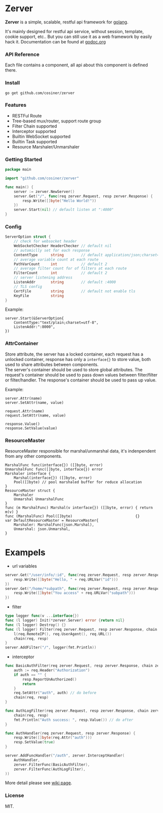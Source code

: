 # Zerver
__Zerver__ is a simple, scalable, restful api framework for [golang](http://golang.org).

It's mainly designed for restful api service, without session, template, cookie support, etc.. But you can still use it as a web framework by easily hack it. Documentation can be found at [godoc.org](godoc.org/github.com/cosiner/zerver)

### API Reference
Each file contains a component, all api about this component is defined there.

### Install
`go get github.com/cosiner/zerver`

### Features
* RESTFul Route
* Tree-based mux/router, support route group
* Filter Chain supported
* Interceptor supported
* Builtin WebSocket supported
* Builtin Task supported
* Resource Marshaler/Unmarshaler

### Getting Started
```Go
package main

import "github.com/cosiner/zerver"

func main() {
    server := zerver.NewServer()
    server.Get("/", func(req zerver.Request, resp zerver.Response) {
        resp.Write([]byte("Hello World!"))    
    })
    server.Start(nil) // default listen at ":4000"
}
```

### Config
```Go
ServerOption struct {
    // check for websocket header
    WebSocketChecker HeaderChecker // default nil
    // automiclly set for each response
    ContentType      string        // default application/json;charset=utf-8
    // average variable count at each route
    PathVarCount     int           // default 2
    // average filter count for of filters at each route
    FilterCount      int           // default 2
    // server listening address
    ListenAddr       string        // default :4000
    // TLS config
    CertFile         string        // default not enable tls
    KeyFile          string
}
```
Example:
```
server.Start(&ServerOption{
    ContentType:"text/plain;charset=utf-8",
    ListenAddr:":8000",
})
```

### AttrContainer
Store attribute, the server has a locked container, each request has a unlocked
container, response has only a `interface{}` to store value, both used to share attributes between components.  
The server's container should be used to store global attributes. The request's container should be used to pass down values between filter/filter or filter/handler. The response's container should be used to pass up value.

Example:
```
server.Attr(name)
server.SetAttr(name, value)

request.Attr(name)
request.SetAttr(name, value)

response.Value()
response.SetValue(value)
```

### ResourceMaster
ResourceMaster responsible for marshal/unmarshal data, it's indenpendent from any other components.  
```
MarshalFunc func(interface{}) ([]byte, error)
UnmarshalFunc func([]byte, interface{}) error
Marshaler interface {
    Marshal(interface{}) ([]byte, error)
    Pool([]byte) // pool marshaled buffer for reduce allocation
}
ResourceMaster struct {
    Marshaler
    Unmarshal UnmarshalFunc
}
func (m MarshalFunc) Marshal(v interface{}) ([]byte, error) { return m(v) }
func (MarshalFunc) Pool([]byte)                             {}
var DefaultResourceMaster = ResourceMaster{
    Marshaler: MarshalFunc(json.Marshal),
    Unmarshal: json.Unmarshal,
}
```

# Exampels
* url variables
```Go
server.Get("/user/info/:id", func(req zerver.Request, resp zerver.Response) {
    resp.Write([]byte("Hello, " + req.URLVar("id")))    
})
server.Get("/home/*subpath", func(req zerver.Request, resp zerver.Response) {
    resp.Write([]byte("You access" + req.URLVar("subpath")))    
})
```

* filter
```Go
type logger func(v ...interface{})
func (l logger) Init(*zerver.Server) error {return nil}
func (l logger) Destroy() {}
func (l logger) Filter(req zerver.Request, resp zerver.Response, chain zerver.FilterChain) {
    l(req.RemoteIP(), req.UserAgent(), req.URL())
    chain(req, resp)
}
server.AddFilter("/", logger(fmt.Println))
```

* interceptor
```Go
func BasicAuthFilter(req zerver.Request, resp zerver.Response, chain zerver.FilterChain) {
    auth := req.Header("Authorization")
    if auth == "" {
        resp.ReportUnAuthorized()
        return
    }
    req.SetAttr("auth", auth) // do before
    chain(req, resp)
}

func AuthLogFilter(req zerver.Request, resp zerver.Response, chain zerver.FilterChain) {
    chain(req, resp)
    fmt.Println("Auth success: ", resp.Value()) // do after
}

func AuthHandler(req zerver.Request, resp zerver.Response) {
    resp.Write([]byte(req.Attr("auth")))
    resp.SetValue(true)
}

server.AddFuncHandler("/auth", zerver.InterceptHandler(
    AuthHandler, 
    zerver.FilterFunc(BasicAuthFilter), 
    zerver.FilterFunc(AuthLogFilter),
))
```

More detail please see [wiki page](https://github.com/cosiner/zerver/wiki).

### License
MIT.
